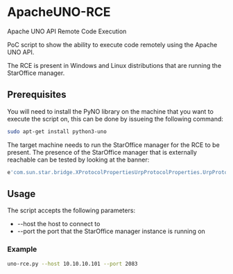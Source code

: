 # ApacheUNO-RCE
Apache UNO API Remote Code Execution

PoC script to show the ability to execute code remotely using the Apache UNO API. 

The RCE is present in Windows and Linux distributions that are running the StarOffice manager.

## Prerequisites
You will need to install the PyNO library on the machine that you want to execute the script on, this can be done by issueing the following command:
```sh
sudo apt-get install python3-uno
```

The target machine needs to run the StarOffice manager for the RCE to be present. The presence of the StarOffice manager that is externally reachable can be tested by looking at the banner:
```sh
e'com.sun.star.bridge.XProtocolPropertiesUrpProtocolProperties.UrpProtocolPropertiesTid'
```

## Usage
The script accepts the following parameters:
* --host the host to connect to
* --port the port that the StarOffice manager instance is running on

### Example
```sh
uno-rce.py --host 10.10.10.101 --port 2083
```
